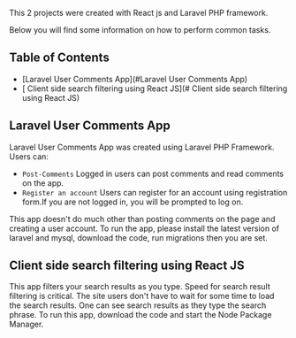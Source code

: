 This 2 projects were created with React js and Laravel PHP framework.

Below you will find some information on how to perform common tasks.

## Table of Contents

- [Laravel User Comments App](#Laravel User Comments App)
- [ Client side search filtering using React JS](# Client side search filtering using React JS)



## Laravel User Comments App

Laravel User Comments App was created using Laravel PHP Framework. Users can:

* `Post-Comments` Logged in users can post comments and read comments on the app.
* `Register an account` Users can register for an account using registration form.If you are not logged in, you will be prompted to log on.

This app doesn't do much other than posting comments on the page and creating a user account. 
To run the app, please install the latest version of laravel and mysql, download the code, run migrations then you are set.



##  Client side search filtering using React JS

This app filters your search results as you type. Speed for search result filtering is critical. The site users don't have to wait 
for some time to load the search results. One can see search results as they type the search phrase. To run this app, download the code and start the Node Package Manager.